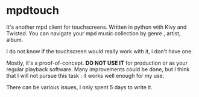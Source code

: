 # mpdtouch

It's another mpd client for touchscreens. Written in python with Kivy and Twisted.
You can navigate your mpd music collection by genre , artist, album.

I do not know if the touchscreen would really work with it, i  don't have one.

Mostly, it's a proof-of-concept. **DO NOT USE IT** for production or as your regular playback software.
Many improvements could be done, but I think that I will not pursue this task : it works well enough for my use.

There can be various issues, I only spent 5 days to write it.
